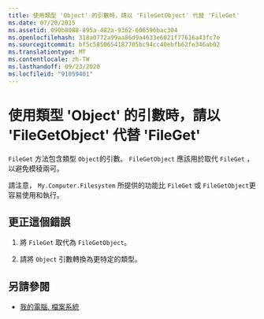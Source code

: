 ```yaml
---
title: 使用類型 'Object' 的引數時，請以 'FileGetObject' 代替 'FileGet'
ms.date: 07/20/2015
ms.assetid: 090b8088-895a-482a-9362-606596bac304
ms.openlocfilehash: 318a0772a99aa86d9a4633e6021f77616a43fc7e
ms.sourcegitcommit: bf5c5850654187705bc94cc40ebfb62fe346ab02
ms.translationtype: MT
ms.contentlocale: zh-TW
ms.lasthandoff: 09/23/2020
ms.locfileid: "91059401"
---
```

# <a name="use-filegetobject-instead-of-fileget-when-using-argument-of-type-object"></a>使用類型 'Object' 的引數時，請以 'FileGetObject' 代替 'FileGet'

`FileGet` 方法包含類型 `Object`的引數。 `FileGetObject` 應該用於取代 `FileGet` ，以避免模稜兩可。  
  
 請注意， `My.Computer.Filesystem` 所提供的功能比 `FileGet` 或 `FileGetObject`更容易使用和執行。  
  
## <a name="to-correct-this-error"></a>更正這個錯誤  
  
1. 將 `FileGet` 取代為 `FileGetObject`。  
  
2. 請將 `Object` 引數轉換為更特定的類型。  
  
## <a name="see-also"></a>另請參閱

- [我的電腦. 檔案系統](xref:Microsoft.VisualBasic.FileIO.FileSystem)

